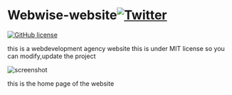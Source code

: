 # Webwise-website[![Twitter](https://img.shields.io/twitter/url?style=social&url=https%3A%2F%2Fgithub.com%2FAlok-joseph%2FWebwise-website)](https://twitter.com/intent/tweet?text=Wow:&url=https%3A%2F%2Fgithub.com%2FAlok-joseph%2FWebwise-website)
[![GitHub license](https://img.shields.io/github/license/Alok-joseph/Webwise-website)](https://github.com/Alok-joseph/Webwise-website/blob/main/LICENSE)


this is a webdevelopment agency website
this is under MIT license so you can modify,update the  project

![screenshot](https://user-images.githubusercontent.com/98444143/154275139-b4a74650-5ea3-494b-ba0f-562c98ff2a5a.png)

this is the home page of the website

